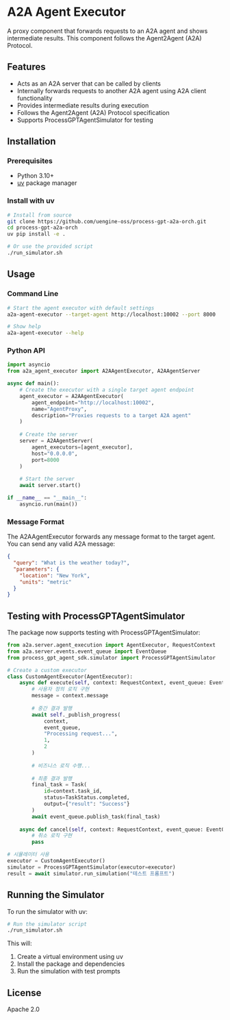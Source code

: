 # A2A Agent Executor

A proxy component that forwards requests to an A2A agent and shows intermediate results. This component follows the Agent2Agent (A2A) Protocol.

## Features

- Acts as an A2A server that can be called by clients
- Internally forwards requests to another A2A agent using A2A client functionality
- Provides intermediate results during execution
- Follows the Agent2Agent (A2A) Protocol specification
- Supports ProcessGPTAgentSimulator for testing

## Installation

### Prerequisites

- Python 3.10+
- [uv](https://github.com/astral-sh/uv) package manager

### Install with uv

```bash
# Install from source
git clone https://github.com/uengine-oss/process-gpt-a2a-orch.git
cd process-gpt-a2a-orch
uv pip install -e .

# Or use the provided script
./run_simulator.sh
```

## Usage

### Command Line

```bash
# Start the agent executor with default settings
a2a-agent-executor --target-agent http://localhost:10002 --port 8000

# Show help
a2a-agent-executor --help
```

### Python API

```python
import asyncio
from a2a_agent_executor import A2AAgentExecutor, A2AAgentServer

async def main():
    # Create the executor with a single target agent endpoint
    agent_executor = A2AAgentExecutor(
        agent_endpoint="http://localhost:10002",
        name="AgentProxy",
        description="Proxies requests to a target A2A agent"
    )
    
    # Create the server
    server = A2AAgentServer(
        agent_executors=[agent_executor],
        host="0.0.0.0",
        port=8000
    )
    
    # Start the server
    await server.start()

if __name__ == "__main__":
    asyncio.run(main())
```

### Message Format

The A2AAgentExecutor forwards any message format to the target agent. You can send any valid A2A message:

```json
{
  "query": "What is the weather today?",
  "parameters": {
    "location": "New York",
    "units": "metric"
  }
}
```

## Testing with ProcessGPTAgentSimulator

The package now supports testing with ProcessGPTAgentSimulator:

```python
from a2a.server.agent_execution import AgentExecutor, RequestContext
from a2a.server.events.event_queue import EventQueue
from process_gpt_agent_sdk.simulator import ProcessGPTAgentSimulator

# Create a custom executor
class CustomAgentExecutor(AgentExecutor):
    async def execute(self, context: RequestContext, event_queue: EventQueue) -> None:
        # 사용자 정의 로직 구현
        message = context.message
        
        # 중간 결과 발행
        await self._publish_progress(
            context,
            event_queue,
            "Processing request...",
            1,
            2
        )
        
        # 비즈니스 로직 수행...
        
        # 최종 결과 발행
        final_task = Task(
            id=context.task_id,
            status=TaskStatus.completed,
            output={"result": "Success"}
        )
        await event_queue.publish_task(final_task)
        
    async def cancel(self, context: RequestContext, event_queue: EventQueue) -> None:
        # 취소 로직 구현
        pass

# 시뮬레이터 사용
executor = CustomAgentExecutor()
simulator = ProcessGPTAgentSimulator(executor=executor)
result = await simulator.run_simulation("테스트 프롬프트")
```

## Running the Simulator

To run the simulator with uv:

```bash
# Run the simulator script
./run_simulator.sh
```

This will:
1. Create a virtual environment using uv
2. Install the package and dependencies
3. Run the simulation with test prompts

## License

Apache 2.0
